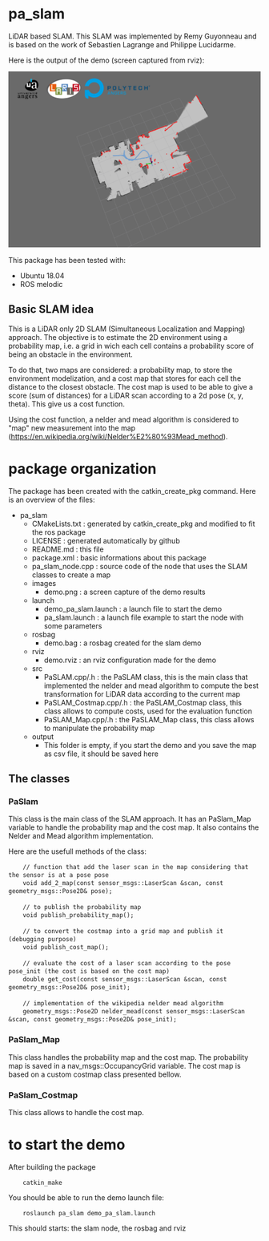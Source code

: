 # pa_slam
LiDAR based SLAM. This SLAM was implemented by Remy Guyonneau and is based on the work of Sebastien Lagrange and Philippe Lucidarme.

Here is the output of the demo (screen captured from rviz):

![Image of PaSLAM](images/demo.png)

This package has been tested with:
 - Ubuntu 18.04
 - ROS melodic
 
## Basic SLAM idea

This is a LiDAR only 2D SLAM (Simultaneous Localization and Mapping) approach. The objective is to estimate the 2D environment using a probability map, i.e. a grid in wich each cell contains a probability score of being an obstacle in the environment.

To do that, two maps are considered: a probability map, to store the environment modelization, and a cost map that stores for each cell the distance to the closest obstacle. The cost map is used to be able to give a score (sum of distances) for a LiDAR scan according to a 2d pose (x, y, theta). This give us a cost function.

Using the cost function, a nelder and mead algorithm is considered to "map" new measurement into the map (https://en.wikipedia.org/wiki/Nelder%E2%80%93Mead_method).

# package organization

The package has been created with the catkin_create_pkg command. Here is an overview of the files:

 - pa_slam
   - CMakeLists.txt : generated by catkin_create_pkg and modified to fit the ros package
   - LICENSE : generated automatically by github
   - README.md : this file
   - package.xml : basic informations about this package
   - pa_slam_node.cpp : source code of the node that uses the SLAM classes to create a map
   - images
     - demo.png : a screen capture of the demo results
   - launch
     - demo_pa_slam.launch : a launch file to start the demo
     - pa_slam.launch : a launch file example to start the node with some parameters
   - rosbag
     - demo.bag : a rosbag created for the slam demo
   - rviz
     - demo.rviz : an rviz configuration made for the demo
   - src
     - PaSLAM.cpp/.h : the PaSLAM class, this is the main class that implemented the nelder and mead algorithm to compute the best transformation for LiDAR data according to the current map
     - PaSLAM_Costmap.cpp/.h : the PaSLAM_Costmap class, this class allows to compute costs, used for the evaluation function
     - PaSLAM_Map.cpp/.h : the PaSLAM_Map class, this class allows to manipulate the probability map
   - output
     - This folder is empty, if you start the demo and you save the map as csv file, it should be saved here
## The classes

### PaSlam

This class is the main class of the SLAM approach. It has an PaSlam_Map variable to handle the probability map and the cost map. It also contains the Nelder and Mead algorithm implementation.

Here are the usefull methods of the class:

````
    // function that add the laser scan in the map considering that the sensor is at a pose pose
    void add_2_map(const sensor_msgs::LaserScan &scan, const geometry_msgs::Pose2D& pose);

    // to publish the probability map
    void publish_probability_map();
    
    // to convert the costmap into a grid map and publish it (debugging purpose)
    void publish_cost_map();

    // evaluate the cost of a laser scan according to the pose pose_init (the cost is based on the cost map)
    double get_cost(const sensor_msgs::LaserScan &scan, const geometry_msgs::Pose2D& pose_init);
    
    // implementation of the wikipedia nelder mead algorithm
    geometry_msgs::Pose2D nelder_mead(const sensor_msgs::LaserScan &scan, const geometry_msgs::Pose2D& pose_init);
````

### PaSlam_Map

This class handles the probability map and the cost map. The probability map is saved in a nav_msgs::OccupancyGrid variable. The cost map is based on a custom costmap class presented bellow. 

### PaSlam_Costmap

This class allows to handle the cost map.


# to start the demo

After building the package 
```
    catkin_make
```
You should be able to run the demo launch file:
```
    roslaunch pa_slam demo_pa_slam.launch
```
This should starts: the slam node, the rosbag and rviz
